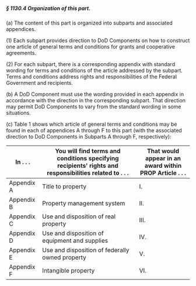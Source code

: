 ##### § 1130.4 Organization of this part. #####

(a) The content of this part is organized into subparts and associated appendices.

(1) Each subpart provides direction to DoD Components on how to construct one article of general terms and conditions for grants and cooperative agreements.

(2) For each subpart, there is a corresponding appendix with standard wording for terms and conditions of the article addressed by the subpart. Terms and conditions address rights and responsibilities of the Federal Government and recipients.

(b) A DoD Component must use the wording provided in each appendix in accordance with the direction in the corresponding subpart. That direction may permit DoD Components to vary from the standard wording in some situations.

(c) Table 1 shows which article of general terms and conditions may be found in each of appendices A through F to this part (with the associated direction to DoD Components in Subparts A through F, respectively):

| In . . . |You will find terms and conditions specifying recipients' rights and responsibilities related to . . .|That would appear in an award within PROP Article . . .|
|----------|------------------------------------------------------------------------------------------------------|-------------------------------------------------------|
|Appendix A|                                          Title to property                                           |                          I.                           |
|Appendix B|                                      Property management system                                      |                          II.                          |
|Appendix C|                                 Use and disposition of real property                                 |                         III.                          |
|Appendix D|                            Use and disposition of equipment and supplies                             |                          IV.                          |
|Appendix E|                           Use and disposition of federally owned property                            |                          V.                           |
|Appendix F|                                         Intangible property                                          |                          VI.                          |